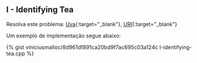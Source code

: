 ## I - Identifying Tea

Resolva este problema:
[Uva][uva-13012]{:target="_blank"},
[URI][uri-2006]{:target="_blank"}

Um exemplo de implementação segue abaixo:

{% gist viniciusmalloc/8d961df891ca20bd9f7ac695c03a124c I-identifying-tea.cpp %}

[uva-13012]:	https://uva.onlinejudge.org/index.php?option=onlinejudge&page=show_problem&problem=4900
[uri-2006]:		https://www.urionlinejudge.com.br/judge/pt/problems/view/2006